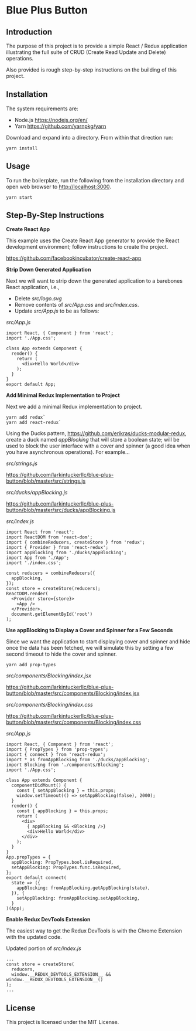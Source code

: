 # Blue Plus Button

## Introduction

The purpose of this project is to provide a simple React / Redux application
illustrating the full suite of CRUD (Create Read Update and Delete) operations.

Also provided is rough step-by-step instructions on the building of this
project.

## Installation

The system requirements are:

* Node.js <https://nodejs.org/en/>
* Yarn <https://github.com/yarnpkg/yarn>

Download and expand into a directory. From within that direction run:

`yarn install`

## Usage

To run the boilerplate, run the following from the installation directory
and open web browser to <http://localhost:3000>.

`yarn start`

## Step-By-Step Instructions

**Create React App**

This example uses the Create React App generator to provide the React
development environment; follow instructions to create the project.

<https://github.com/facebookincubator/create-react-app>

**Strip Down Generated Application**

Next we will want to strip down the generated application to a barebones
React application, i.e.,

* Delete *src/logo.svg*
* Remove contents of *src/App.css* and *src/index.css*.
* Update *src/App.js* to be as follows:

*src/App.js*
```
import React, { Component } from 'react';
import './App.css';

class App extends Component {
  render() {
    return (
      <div>Hello World</div>
    );
  }
}
export default App;
```

**Add Minimal Redux Implementation to Project**

Next we add a minimal Redux implementation to project.

```
yarn add redux`
yarn add react-redux`
```

Using the Ducks pattern, <https://github.com/erikras/ducks-modular-redux>,
create a duck named *appBlocking* that will store a boolean state; will be
used to block the user interface with a cover and spinner (a good idea when
you have asynchronous operations). For example...

*src/strings.js*

<https://github.com/larkintuckerllc/blue-plus-button/blob/master/src/strings.js>

*src/ducks/appBlocking.js*

<https://github.com/larkintuckerllc/blue-plus-button/blob/master/src/ducks/appBlocking.js>

*src/index.js*
```
import React from 'react';
import ReactDOM from 'react-dom';
import { combineReducers, createStore } from 'redux';
import { Provider } from 'react-redux';
import appBlocking from './ducks/appBlocking';
import App from './App';
import './index.css';

const reducers = combineReducers({
  appBlocking,
});
const store = createStore(reducers);
ReactDOM.render(
  <Provider store={store}>
    <App />
  </Provider>,
  document.getElementById('root')
);
```

**Use appBlocking to Display a Cover and Spinner for a Few Seconds**

Since we want the application to start displaying cover and spinner
and hide once the data has been fetched, we will simulate this
by setting a few second timeout to hide the cover and spinner.

```
yarn add prop-types
```

*src/components/Blocking/index.jsx*

<https://github.com/larkintuckerllc/blue-plus-button/blob/master/src/components/Blocking/index.jsx>

*src/components/Blocking/index.css*

<https://github.com/larkintuckerllc/blue-plus-button/blob/master/src/components/Blocking/index.css>

*src/App.js*
```
import React, { Component } from 'react';
import { PropTypes } from 'prop-types';
import { connect } from 'react-redux';
import * as fromAppBlocking from './ducks/appBlocking';
import Blocking from './components/Blocking';
import './App.css';

class App extends Component {
  componentDidMount() {
    const { setAppBlocking } = this.props;
    window.setTimeout(() => setAppBlocking(false), 2000);
  }
  render() {
    const { appBlocking } = this.props;
    return (
      <div>
        { appBlocking && <Blocking />}
        <div>Hello World</div>
      </div>
    );
  }
}
App.propTypes = {
  appBlocking: PropTypes.bool.isRequired,
  setAppBlocking: PropTypes.func.isRequired,
};
export default connect(
  state => ({
    appBlocking: fromAppBlocking.getAppBlocking(state),
  }), {
    setAppBlocking: fromAppBlocking.setAppBlocking,
  }
)(App);
```

**Enable Redux DevTools Extension**

The easiest way to get the Redux DevTools is with the Chrome
Extension with the updated code.

Updated portion of *src/index.js*
```
...
const store = createStore(
  reducers,
  window.__REDUX_DEVTOOLS_EXTENSION__ && window.__REDUX_DEVTOOLS_EXTENSION__()
);
...
```

## License

This project is licensed under the MIT License.
